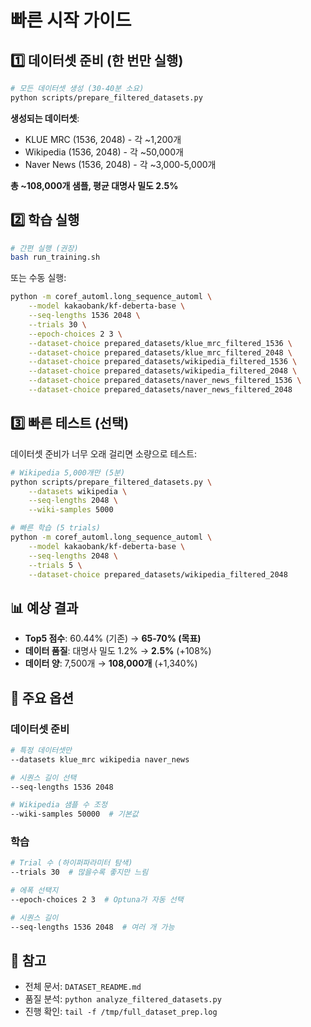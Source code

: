 # 빠른 시작 가이드

## 1️⃣ 데이터셋 준비 (한 번만 실행)

```bash
# 모든 데이터셋 생성 (30-40분 소요)
python scripts/prepare_filtered_datasets.py
```

**생성되는 데이터셋**:
- KLUE MRC (1536, 2048) - 각 ~1,200개
- Wikipedia (1536, 2048) - 각 ~50,000개
- Naver News (1536, 2048) - 각 ~3,000-5,000개

**총 ~108,000개 샘플, 평균 대명사 밀도 2.5%**

## 2️⃣ 학습 실행

```bash
# 간편 실행 (권장)
bash run_training.sh
```

또는 수동 실행:

```bash
python -m coref_automl.long_sequence_automl \
    --model kakaobank/kf-deberta-base \
    --seq-lengths 1536 2048 \
    --trials 30 \
    --epoch-choices 2 3 \
    --dataset-choice prepared_datasets/klue_mrc_filtered_1536 \
    --dataset-choice prepared_datasets/klue_mrc_filtered_2048 \
    --dataset-choice prepared_datasets/wikipedia_filtered_1536 \
    --dataset-choice prepared_datasets/wikipedia_filtered_2048 \
    --dataset-choice prepared_datasets/naver_news_filtered_1536 \
    --dataset-choice prepared_datasets/naver_news_filtered_2048
```

## 3️⃣ 빠른 테스트 (선택)

데이터셋 준비가 너무 오래 걸리면 소량으로 테스트:

```bash
# Wikipedia 5,000개만 (5분)
python scripts/prepare_filtered_datasets.py \
    --datasets wikipedia \
    --seq-lengths 2048 \
    --wiki-samples 5000

# 빠른 학습 (5 trials)
python -m coref_automl.long_sequence_automl \
    --model kakaobank/kf-deberta-base \
    --seq-lengths 2048 \
    --trials 5 \
    --dataset-choice prepared_datasets/wikipedia_filtered_2048
```

## 📊 예상 결과

- **Top5 점수**: 60.44% (기존) → **65-70% (목표)**
- **데이터 품질**: 대명사 밀도 1.2% → **2.5%** (+108%)
- **데이터 양**: 7,500개 → **108,000개** (+1,340%)

## 🔧 주요 옵션

### 데이터셋 준비

```bash
# 특정 데이터셋만
--datasets klue_mrc wikipedia naver_news

# 시퀀스 길이 선택
--seq-lengths 1536 2048

# Wikipedia 샘플 수 조정
--wiki-samples 50000  # 기본값
```

### 학습

```bash
# Trial 수 (하이퍼파라미터 탐색)
--trials 30  # 많을수록 좋지만 느림

# 에폭 선택지
--epoch-choices 2 3  # Optuna가 자동 선택

# 시퀀스 길이
--seq-lengths 1536 2048  # 여러 개 가능
```

## 📝 참고

- 전체 문서: `DATASET_README.md`
- 품질 분석: `python analyze_filtered_datasets.py`
- 진행 확인: `tail -f /tmp/full_dataset_prep.log`
